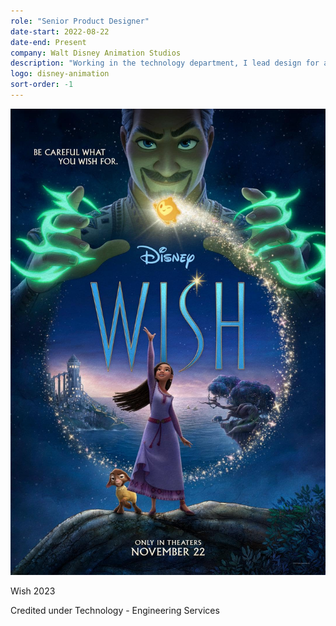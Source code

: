 ```yaml
---
role: "Senior Product Designer"
date-start: 2022-08-22
date-end: Present
company: Walt Disney Animation Studios
description: "Working in the technology department, I lead design for a broad range of tools used by artists and filmmakers. Working closely with the artists and engineers to bring cutting-edge computer graphics technology to intuitive and artist-focused tools. As a design generalist, I work across the full product lifecycle from concept to launch and refinement while championing best practices in user experience throughout the Studio."
logo: disney-animation
sort-order: -1
---
```


<div class="film-credit-container grid-x align-middle">
  <div class="film-poster cell shrink">
    <img src="/img/film-posters/wish-poster.jpg" alt="Disney's Wish movie poster">
  </div>
  <div class="text-container cell auto">
    <p class="film-name">Wish <span>2023</span></p>
    <p class="credit-description">Credited under Technology - Engineering Services</p>
  </div>
</div>
